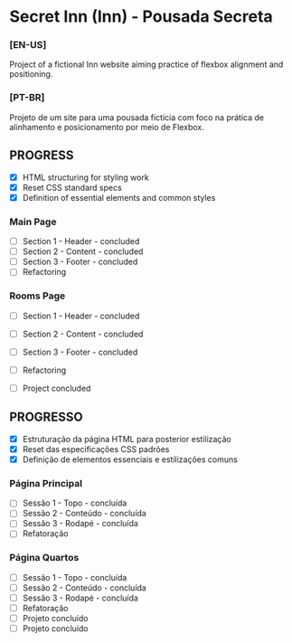 # Secret Inn (Inn) -  Pousada Secreta

### [EN-US]
Project of a fictional Inn website aiming practice of flexbox alignment and positioning.

### [PT-BR]
Projeto de um site para uma pousada fictícia com foco na prática de alinhamento e posicionamento por meio de Flexbox.


## PROGRESS

- [X] HTML structuring for styling work
- [X] Reset CSS standard specs
- [X] Definition of essential elements and common styles
### Main Page
- [ ] Section 1 - Header - concluded
- [ ] Section 2 - Content - concluded
- [ ] Section 3 - Footer - concluded
- [ ] Refactoring
### Rooms Page
- [ ] Section 1 - Header - concluded
- [ ] Section 2 - Content - concluded
- [ ] Section 3 - Footer - concluded
- [ ] Refactoring
- [ ] Project concluded


## PROGRESSO

- [X] Estruturação da página HTML para posterior estilização
- [X] Reset das especificações CSS padrões
- [X] Definição de elementos essenciais e estilizações comuns
### Página Principal
- [ ] Sessão 1 - Topo - concluída
- [ ] Sessão 2 - Conteúdo - concluída
- [ ] Sessão 3 - Rodapé - concluída
- [ ] Refatoração
### Página Quartos
- [ ] Sessão 1 - Topo - concluída
- [ ] Sessão 2 - Conteúdo - concluída
- [ ] Sessão 3 - Rodapé - concluída
- [ ] Refatoração
- [ ] Projeto concluído
- [ ] Projeto concluído
